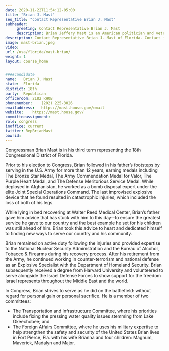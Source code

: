 ```yaml
---
date: 2020-11-22T11:54:12-05:00
title: "Brian J. Mast"
seo_title: "contact Representative Brian J. Mast"
subheader:
     greeting: Contact Representative Brian J. Mast 
     description: Brian Jeffery Mast is an American politician and veteran who has served as the U.S. Representative for Florida's 18th congressional district since 2017. He is a Republican. 
description: Contact Representative Brian J. Mast of Florida. Contact information for Brian J. Mast includes email address, phone number, and mailing address.
image: mast-brian.jpeg
video: 
url: /usa/florida/mast-brian/
weight: 1
layout: course_home


####candidate
name:	Brian J. Mast
state:	Florida
district: 18th
party:	Republican
officeroom:	2182 RHOB
phonenumber:	(202) 225-3026
emailaddress:	https://mast.house.gov/email
website:	https://mast.house.gov/
committeeassignment: 
role: congress
inoffice: current
twitter: RepBrianMast
powrid: 
---
```


Congressman Brian Mast is in his third term representing the 18th Congressional District of Florida.

Prior to his election to Congress, Brian followed in his father’s footsteps by serving in the U.S. Army for more than 12 years, earning medals including The Bronze Star Medal, The Army Commendation Medal for Valor, The Purple Heart Medal, and The Defense Meritorious Service Medal. While deployed in Afghanistan, he worked as a bomb disposal expert under the elite Joint Special Operations Command. The last improvised explosive device that he found resulted in catastrophic injuries, which included the loss of both of his legs.

While lying in bed recovering at Walter Reed Medical Center, Brian’s father gave him advice that has stuck with him to this day--to ensure the greatest service he gave to our country and the best example he set for his children was still ahead of him. Brian took this advice to heart and dedicated himself to finding new ways to serve our country and his community.

Brian remained on active duty following the injuries and provided expertise to the National Nuclear Security Administration and the Bureau of Alcohol, Tobacco & Firearms during his recovery process. After his retirement from the Army, he continued working in counter-terrorism and national defense as an Explosive Specialist with the Department of Homeland Security. Brian subsequently received a degree from Harvard University and volunteered to serve alongside the Israel Defense Forces to show support for the freedom Israel represents throughout the Middle East and the world.

In Congress, Brian strives to serve as he did on the battlefield: without regard for personal gain or personal sacrifice. He is a member of two committees:

- The Transportation and Infrastructure Committee, where his priorities include fixing the pressing water quality issues stemming from Lake Okeechobee; and
- The Foreign Affairs Committee, where he uses his military expertise to help strengthen the safety and security of the United States
Brian lives in Fort Pierce, Fla. with his wife Brianna and four children: Magnum, Maverick, Madalyn and Major.
